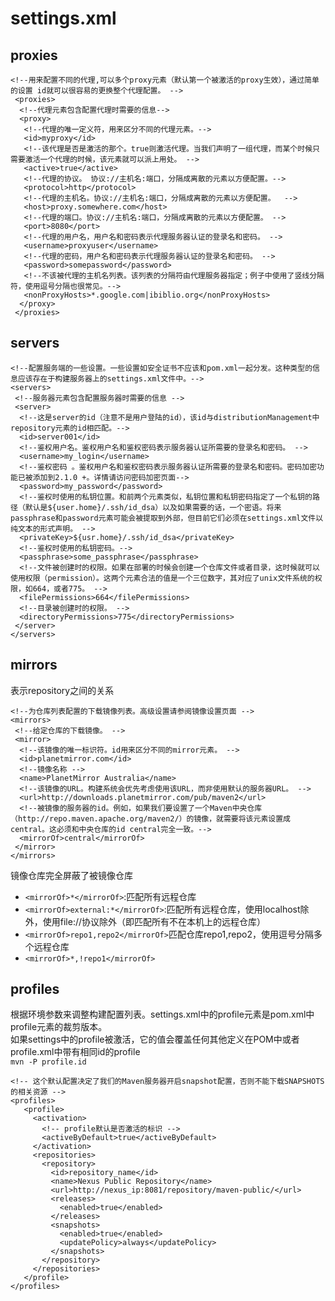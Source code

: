 # settings.xml

proxies
--------
```
<!--用来配置不同的代理,可以多个proxy元素（默认第一个被激活的proxy生效），通过简单的设置 id就可以很容易的更换整个代理配置。 -->
 <proxies>
  <!--代理元素包含配置代理时需要的信息-->
  <proxy>
   <!--代理的唯一定义符，用来区分不同的代理元素。-->
   <id>myproxy</id>
   <!--该代理是否是激活的那个。true则激活代理。当我们声明了一组代理，而某个时候只需要激活一个代理的时候，该元素就可以派上用处。 -->
   <active>true</active>
   <!--代理的协议。 协议://主机名:端口，分隔成离散的元素以方便配置。-->
   <protocol>http</protocol>
   <!--代理的主机名。协议://主机名:端口，分隔成离散的元素以方便配置。  -->
   <host>proxy.somewhere.com</host>
   <!--代理的端口。协议://主机名:端口，分隔成离散的元素以方便配置。 -->
   <port>8080</port>
   <!--代理的用户名，用户名和密码表示代理服务器认证的登录名和密码。 -->
   <username>proxyuser</username>
   <!--代理的密码，用户名和密码表示代理服务器认证的登录名和密码。 -->
   <password>somepassword</password>
   <!--不该被代理的主机名列表。该列表的分隔符由代理服务器指定；例子中使用了竖线分隔符，使用逗号分隔也很常见。-->
   <nonProxyHosts>*.google.com|ibiblio.org</nonProxyHosts>
  </proxy>
 </proxies>
 ```

 servers
 -------
 ```
 <!--配置服务端的一些设置。一些设置如安全证书不应该和pom.xml一起分发。这种类型的信息应该存在于构建服务器上的settings.xml文件中。-->
 <servers>
  <!--服务器元素包含配置服务器时需要的信息 -->
  <server>
   <!--这是server的id（注意不是用户登陆的id），该id与distributionManagement中repository元素的id相匹配。-->
   <id>server001</id>
   <!--鉴权用户名。鉴权用户名和鉴权密码表示服务器认证所需要的登录名和密码。 -->
   <username>my_login</username>
   <!--鉴权密码 。鉴权用户名和鉴权密码表示服务器认证所需要的登录名和密码。密码加密功能已被添加到2.1.0 +。详情请访问密码加密页面-->
   <password>my_password</password>
   <!--鉴权时使用的私钥位置。和前两个元素类似，私钥位置和私钥密码指定了一个私钥的路径（默认是${user.home}/.ssh/id_dsa）以及如果需要的话，一个密语。将来passphrase和password元素可能会被提取到外部，但目前它们必须在settings.xml文件以纯文本的形式声明。 -->
   <privateKey>${usr.home}/.ssh/id_dsa</privateKey>
   <!--鉴权时使用的私钥密码。-->
   <passphrase>some_passphrase</passphrase>
   <!--文件被创建时的权限。如果在部署的时候会创建一个仓库文件或者目录，这时候就可以使用权限（permission）。这两个元素合法的值是一个三位数字，其对应了unix文件系统的权限，如664，或者775。 -->
   <filePermissions>664</filePermissions>
   <!--目录被创建时的权限。 -->
   <directoryPermissions>775</directoryPermissions>
  </server>
 </servers>
 ```

mirrors
-----------
表示repository之间的关系<br>
 ```
 <!--为仓库列表配置的下载镜像列表。高级设置请参阅镜像设置页面 -->
 <mirrors>
  <!--给定仓库的下载镜像。 -->
  <mirror>
   <!--该镜像的唯一标识符。id用来区分不同的mirror元素。 -->
   <id>planetmirror.com</id>
   <!--镜像名称 -->
   <name>PlanetMirror Australia</name>
   <!--该镜像的URL。构建系统会优先考虑使用该URL，而非使用默认的服务器URL。 -->
   <url>http://downloads.planetmirror.com/pub/maven2</url>
   <!--被镜像的服务器的id。例如，如果我们要设置了一个Maven中央仓库（http://repo.maven.apache.org/maven2/）的镜像，就需要将该元素设置成central。这必须和中央仓库的id central完全一致。-->
   <mirrorOf>central</mirrorOf>
  </mirror>
 </mirrors>
 ```
 镜像仓库完全屏蔽了被镜像仓库<br>
* `<mirrorOf>*</mirrorOf>`:匹配所有远程仓库
* `<mirrorOf>external:*</mirrorOf>`:匹配所有远程仓库，使用localhost除外，使用file://协议除外（即匹配所有不在本机上的远程仓库）
* `<mirrorOf>repo1,repo2</mirrorOf>`匹配仓库repo1,repo2，使用逗号分隔多个远程仓库
* `<mirrorOf>*,!repo1</mirrorOf>`

profiles
---------
根据环境参数来调整构建配置列表。settings.xml中的profile元素是pom.xml中profile元素的裁剪版本。<br>
如果settings中的profile被激活，它的值会覆盖任何其他定义在POM中或者profile.xml中带有相同id的profile<br>
`mvn -P profile.id`
```
<!-- 这个默认配置决定了我们的Maven服务器开启snapshot配置，否则不能下载SNAPSHOTS的相关资源 -->
<profiles>
   <profile>
     <activation>
       <!-- profile默认是否激活的标识 -->
       <activeByDefault>true</activeByDefault>
     </activation>
     <repositories>
       <repository>
         <id>repository_name</id>
         <name>Nexus Public Repository</name>
         <url>http://nexus_ip:8081/repository/maven-public/</url>
         <releases>
           <enabled>true</enabled>
         </releases>
         <snapshots>
           <enabled>true</enabled>
           <updatePolicy>always</updatePolicy>
         </snapshots>
       </repository>
     </repositories>
   </profile>
</profiles>
```
